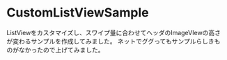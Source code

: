 CustomListViewSample
====================
ListViewをカスタマイズし、スワイプ量に合わせてヘッダのImageVIewの高さが変わるサンプルを作成してみました。
ネットでググってもサンプルらしきものがなかったので上げてみました。
